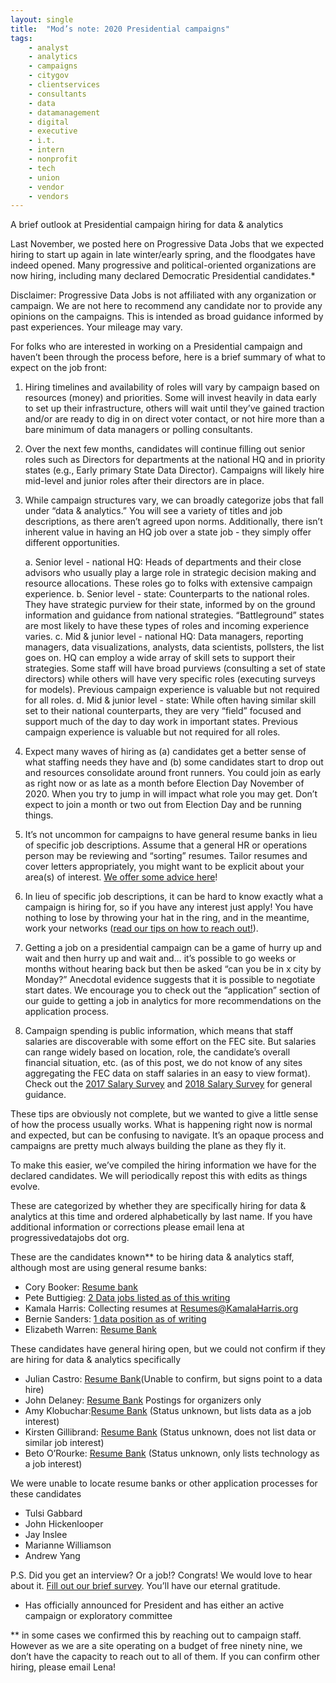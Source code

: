 ```yaml
---
layout: single
title:  "Mod’s note: 2020 Presidential campaigns"
tags: 
    - analyst
    - analytics
    - campaigns
    - citygov
    - clientservices
    - consultants
    - data
    - datamanagement
    - digital
    - executive
    - i.t.
    - intern
    - nonprofit
    - tech
    - union
    - vendor
    - vendors
---
```


A brief outlook at Presidential campaign hiring for data & analytics


Last November, we posted here on Progressive Data Jobs that we expected hiring to start up again in late winter/early spring, and the floodgates have indeed opened. Many progressive and political-oriented organizations are now hiring, including many declared Democratic Presidential candidates.* 


Disclaimer: Progressive Data Jobs is not affiliated with any organization or campaign. We are not here to recommend any candidate nor to provide any opinions on the campaigns. This is intended as broad guidance informed by past experiences. Your mileage may vary.


For folks who are interested in working on a Presidential campaign and haven’t been through the process before, here is a brief summary of what to expect on the job front:
 
1. Hiring timelines and availability of roles will vary by campaign based on resources (money) and priorities. Some will invest heavily in data early to set up their infrastructure, others will wait until they’ve gained traction and/or are ready to dig in on direct voter contact, or not hire more than a bare minimum of data managers or polling consultants.


2. Over the next few months, candidates will continue filling out senior roles such as Directors for departments at the national HQ and in priority states (e.g., Early primary State Data Director). Campaigns will likely hire mid-level and junior roles after their directors are in place. 


3. While campaign structures vary, we can broadly categorize jobs that fall under “data & analytics.” You will see a variety of titles and job descriptions, as there aren’t agreed upon norms. Additionally, there isn’t inherent value in having an HQ job over a state job - they simply offer different opportunities. 

    a. Senior level - national HQ: Heads of departments and their close advisors who usually play a large role in strategic decision making and resource allocations. These roles go to folks with extensive campaign experience.
    b. Senior level - state: Counterparts to the national roles. They have strategic purview for their state, informed by on the ground information and guidance from national strategies. “Battleground” states are most likely to have these types of roles and incoming experience varies. 
    c. Mid & junior level - national HQ: Data managers, reporting managers, data visualizations, analysts, data scientists, pollsters, the list goes on. HQ can employ a wide array of skill sets to support their strategies. Some staff will have broad purviews (consulting a set of state directors) while others will have very specific roles (executing surveys for models). Previous campaign experience is valuable but not required for all roles. 
    d. Mid & junior level - state: While often having similar skill set to their national counterparts, they are very “field” focused and support much of the day to day work in important states. Previous campaign experience is valuable but not required for all roles. 
    
    
4. Expect many waves of hiring as (a) candidates get a better sense of what staffing needs they have and (b) some candidates start to drop out and resources consolidate around front runners. You could join as early as right now or as late as a month before Election Day November of 2020. When you try to jump in will impact what role you may get. Don’t expect to join a month or two out from Election Day and be running things.


5. It’s not uncommon for campaigns to have general resume banks in lieu of specific job descriptions. Assume that a general HR or operations person may be reviewing and “sorting” resumes. Tailor resumes and cover letters appropriately, you might want to be explicit about your area(s) of interest. [We offer some advice here](https://www.guide.progressivedatajobs.org/content/03_app_process.html)!


6. In lieu of specific job descriptions, it can be hard to know exactly what a campaign is hiring for, so if you have any interest just apply! You have nothing to lose by throwing your hat in the ring, and in the meantime, work your networks ([read our tips on how to reach out!](https://www.guide.progressivedatajobs.org/content/99_faq.html)).


7. Getting a job on a presidential campaign can be a game of hurry up and wait and then hurry up and wait and… it’s possible to go weeks or months without hearing back but then be asked “can you be in x city by Monday?” Anecdotal evidence suggests that it is possible to negotiate start dates. We encourage you to check out the “application” section of our guide to getting a job in analytics for more recommendations on the application process.


8. Campaign spending is public information, which means that staff salaries are discoverable with some effort on the FEC site. But salaries can range widely based on location, role, the candidate’s overall financial situation, etc. (as of this post, we do not know of any sites aggregating the FEC data on staff salaries in an easy to view format). Check out the [2017 Salary Survey](https://www.crackthecode.io/salary2017) and [2018 Salary Survey](https://www.crackthecode.io/salary2018) for general guidance.


These tips are obviously not complete, but we wanted to give a little sense of how the process usually works. What is happening right now is normal and expected, but can be confusing to navigate. It’s an opaque process and campaigns are pretty much always building the plane as they fly it.


To make this easier, we’ve compiled the hiring information we have for the declared candidates. We will periodically repost this with edits as things evolve.

These are categorized by whether they are specifically hiring for data & analytics at this time and ordered alphabetically by last name. If you have additional information or corrections please email lena at progressivedatajobs dot org.


These are the candidates known** to be hiring data & analytics staff, although most are using general resume banks:
* Cory Booker: [Resume bank](https://corybooker.com/Jobs/) 
* Pete Buttigieg: [2 Data jobs listed as of this writing](https://jobs.lever.co/peteforamerica)
* Kamala Harris: Collecting resumes at Resumes@KamalaHarris.org
* Bernie Sanders: [1 data position as of writing](https://boards.greenhouse.io/bernie2020/jobs/4235650002) 
* Elizabeth Warren: [Resume Bank](https://boards.greenhouse.io/elizabethwarren/jobs/4154052002?gh_src=58ea02352)


These candidates have general hiring open, but we could not confirm if they are hiring for data & analytics specifically
* Julian Castro: [Resume Bank](https://action.julianforthefuture.com/page/s/join-team-julian )(Unable to confirm, but signs point to a data hire)
* John Delaney: [Resume Bank](https://www.johndelaney.com/jobs/) Postings for organizers only
* Amy Klobuchar:[Resume Bank]( https://amyklobuchar.com/jobs/) (Status unknown, but lists data as a job interest)
* Kirsten Gillibrand: [Resume Bank](https://kirstengillibrand.com/jobs/) (Status unknown, does not list data or similar job interest)
* Beto O’Rourke: [Resume Bank](https://boards.greenhouse.io/betoforamerica/jobs/4235236002) (Status unknown, only lists technology as a job interest)


We were unable to locate resume banks or other application processes for these candidates

* Tulsi Gabbard
* John Hickenlooper
* Jay Inslee
* Marianne Williamson
* Andrew Yang


P.S. Did you get an interview? Or a job!? Congrats! We would love to hear about it. [Fill out our brief survey](https://docs.google.com/forms/d/e/1FAIpQLSdHzjmG1CiAPcHb_UPOHkewAP0wqG765bR5yOdhxabgKkSRhQ/viewform?usp=sf_link). You’ll have our eternal gratitude.


*  Has officially announced for President and has either an active campaign or exploratory committee


**  in some cases we confirmed this by reaching out to campaign staff. However as we are a site operating on a budget of free ninety nine, we don’t have the capacity to reach out to all of them. If you can confirm other hiring, please email Lena!
